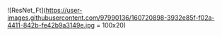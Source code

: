 ![ResNet_Ft](https://user-images.githubusercontent.com/97990136/160720898-3932e85f-f02a-4411-842b-fe42b9a3149e.jpg = 100x20)

